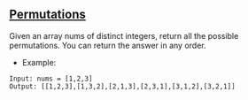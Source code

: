 ## [Permutations](https://leetcode.com/problems/permutations/)
Given an array nums of distinct integers, return all the possible permutations. You can return the answer in any order.


- Example:
```
Input: nums = [1,2,3]
Output: [[1,2,3],[1,3,2],[2,1,3],[2,3,1],[3,1,2],[3,2,1]]
```
